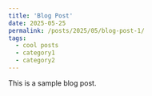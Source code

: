 ```yaml
---
title: 'Blog Post'
date: 2025-05-25
permalink: /posts/2025/05/blog-post-1/
tags:
  - cool posts
  - category1
  - category2
---
```


This is a sample blog post. 
